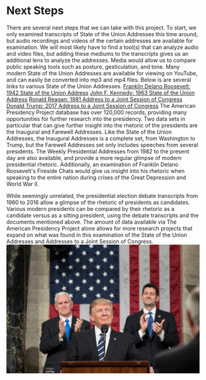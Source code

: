 # Next Steps

There are several next steps that we can take with this project. To start, we only examined transcripts of State of the Union Addresses this time around, but audio recordings and videos of the certain addresses are available for examination. We will most likely have to find a tool(s) that can analyze audio and video files, but adding these mediums to the transcripts gives us an additional lens to analyze the addresses. Media would allow us to compare public speaking tools such as posture, gesticulation, and tone. Many modern State of the Union Addresses are available for viewing on YouTube, and can easily be converted into mp3 and mp4 files. Below is are several links to various State of the Union Addresses.
[Franklin Delano Roosevelt: 1942 State of the Union Address](https://www.youtube.com/watch?v=7ENJEfarEjg)
[John F. Kennedy: 1963 State of the Union Address](https://www.youtube.com/watch?v=ZbL5MIfjqmU)
[Ronald Reagan: 1981 Address to a Joint Session of Congress](https://www.youtube.com/watch?v=sS-CuAv1DCY)
[Donald Trump: 2017 Address to a Joint Session of Congress](https://www.youtube.com/watch?v=YvRmQz525PA)
The American Presidency Project database has over 120,000 records, providing many opportunities for further research into the presidency. Two data sets in particular that can give further insight into the rhetoric of the presidents are the Inaugural and Farewell Addresses. Like the State of the Union Addresses, the Inaugural Addresses is a complete set, from Washington to Trump, but the Farewell Addresses set only includes speeches from several presidents. The Weekly Presidential Addresses from 1982 to the present day are also available, and provide a more regular glimpse of modern presidential rhetoric. Additionally, an examination of Franklin Delano Roosevelt's Fireside Chats would give us insight into his rhetoric when speaking to the entire nation during crises of the Great Depression and World War II.

While seemingly unrelated, the presidential election debate transcripts from 1960 to 2016 allow a glimpse of the rhetoric of presidents as candidates. Various modern presidents can be compared by their rhetoric as a candidate versus as a sitting president, using the debate transcripts and the documents mentioned above. The amount of data available via The American Presidency Project alone allows for more research projects that expand on what was found in this examination of the State of the Union Addresses and Addresses to a Joint Session of Congress.
![Donald Trump's Address to a Joint Session of Congress, February 2017](docs\imgs\Trump_joint_session_of_congress.jpg)
